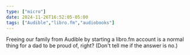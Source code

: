 ```yaml
---
type: ["micro"]
date: 2024-11-26T16:52:05-05:00
tags: ["Audible","libro.fm","audiobooks"]
---
```

Freeing our family from Audible by starting a libro.fm account is a normal thing for a dad to be proud of, right? (Don't tell me if the answer is no.)

